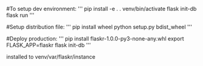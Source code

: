 #To setup dev environment:
'''
pip install -e .
. venv/bin/activate
flask init-db
flask run
'''

#Setup distribution file:
'''
pip install wheel
python setup.py bdist_wheel
'''

#Deploy production:
'''
pip install flaskr-1.0.0-py3-none-any.whl
export FLASK_APP=flaskr
flask init-db
'''


installed to venv/var/flaskr/instance
